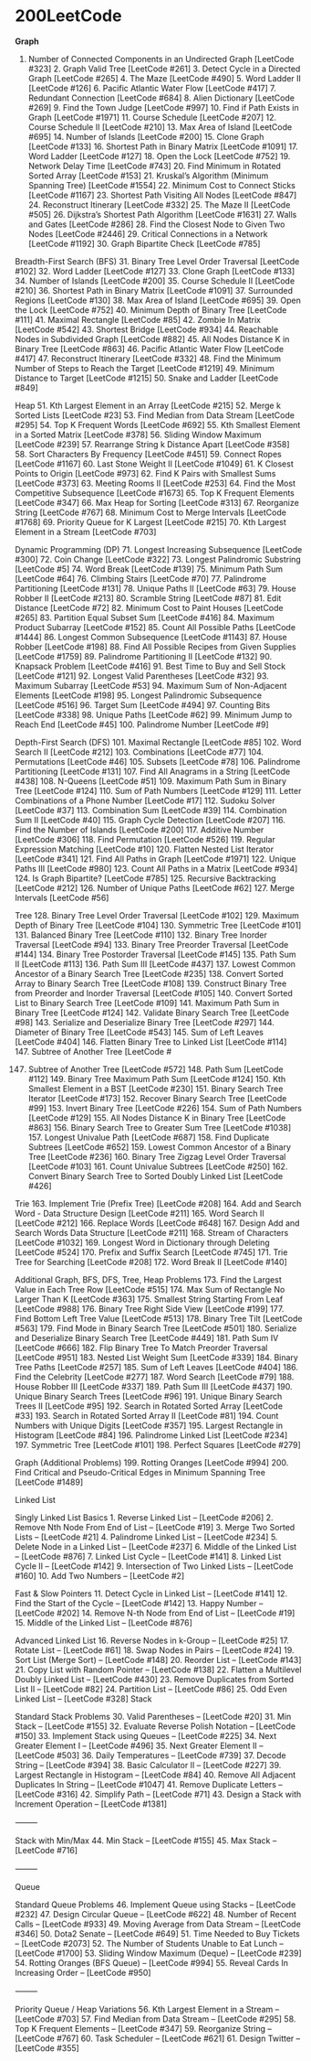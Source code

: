# 200LeetCode
**Graph** 

1.	Number of Connected Components in an Undirected Graph [LeetCode #323]
	2.	Graph Valid Tree [LeetCode #261]
	3.	Detect Cycle in a Directed Graph [LeetCode #265]
	4.	The Maze [LeetCode #490]
	5.	Word Ladder II [LeetCode #126]
	6.	Pacific Atlantic Water Flow [LeetCode #417]
	7.	Redundant Connection [LeetCode #684]
	8.	Alien Dictionary [LeetCode #269]
	9.	Find the Town Judge [LeetCode #997]
	10.	Find if Path Exists in Graph [LeetCode #1971]
	11.	Course Schedule [LeetCode #207]
	12.	Course Schedule II [LeetCode #210]
	13.	Max Area of Island [LeetCode #695]
	14.	Number of Islands [LeetCode #200]
	15.	Clone Graph [LeetCode #133]
	16.	Shortest Path in Binary Matrix [LeetCode #1091]
	17.	Word Ladder [LeetCode #127]
	18.	Open the Lock [LeetCode #752]
	19.	Network Delay Time [LeetCode #743]
	20.	Find Minimum in Rotated Sorted Array [LeetCode #153]
	21.	Kruskal’s Algorithm (Minimum Spanning Tree) [LeetCode #1554]
	22.	Minimum Cost to Connect Sticks [LeetCode #1167]
	23.	Shortest Path Visiting All Nodes [LeetCode #847]
	24.	Reconstruct Itinerary [LeetCode #332]
	25.	The Maze II [LeetCode #505]
	26.	Dijkstra’s Shortest Path Algorithm [LeetCode #1631]
	27.	Walls and Gates [LeetCode #286]
	28.	Find the Closest Node to Given Two Nodes [LeetCode #2446]
	29.	Critical Connections in a Network [LeetCode #1192]
	30.	Graph Bipartite Check [LeetCode #785]

Breadth-First Search (BFS)
	31.	Binary Tree Level Order Traversal [LeetCode #102]
	32.	Word Ladder [LeetCode #127]
	33.	Clone Graph [LeetCode #133]
	34.	Number of Islands [LeetCode #200]
	35.	Course Schedule II [LeetCode #210]
	36.	Shortest Path in Binary Matrix [LeetCode #1091]
	37.	Surrounded Regions [LeetCode #130]
	38.	Max Area of Island [LeetCode #695]
	39.	Open the Lock [LeetCode #752]
	40.	Minimum Depth of Binary Tree [LeetCode #111]
	41.	Maximal Rectangle [LeetCode #85]
	42.	Zombie In Matrix [LeetCode #542]
	43.	Shortest Bridge [LeetCode #934]
	44.	Reachable Nodes in Subdivided Graph [LeetCode #882]
	45.	All Nodes Distance K in Binary Tree [LeetCode #863]
	46.	Pacific Atlantic Water Flow [LeetCode #417]
	47.	Reconstruct Itinerary [LeetCode #332]
	48.	Find the Minimum Number of Steps to Reach the Target [LeetCode #1219]
	49.	Minimum Distance to Target [LeetCode #1215]
	50.	Snake and Ladder [LeetCode #849]

Heap
	51.	Kth Largest Element in an Array [LeetCode #215]
	52.	Merge k Sorted Lists [LeetCode #23]
	53.	Find Median from Data Stream [LeetCode #295]
	54.	Top K Frequent Words [LeetCode #692]
	55.	Kth Smallest Element in a Sorted Matrix [LeetCode #378]
	56.	Sliding Window Maximum [LeetCode #239]
	57.	Rearrange String k Distance Apart [LeetCode #358]
	58.	Sort Characters By Frequency [LeetCode #451]
	59.	Connect Ropes [LeetCode #1167]
	60.	Last Stone Weight II [LeetCode #1049]
	61.	K Closest Points to Origin [LeetCode #973]
	62.	Find K Pairs with Smallest Sums [LeetCode #373]
	63.	Meeting Rooms II [LeetCode #253]
	64.	Find the Most Competitive Subsequence [LeetCode #1673]
	65.	Top K Frequent Elements [LeetCode #347]
	66.	Max Heap for Sorting [LeetCode #313]
	67.	Reorganize String [LeetCode #767]
	68.	Minimum Cost to Merge Intervals [LeetCode #1768]
	69.	Priority Queue for K Largest [LeetCode #215]
	70.	Kth Largest Element in a Stream [LeetCode #703]

Dynamic Programming (DP)
	71.	Longest Increasing Subsequence [LeetCode #300]
	72.	Coin Change [LeetCode #322]
	73.	Longest Palindromic Substring [LeetCode #5]
	74.	Word Break [LeetCode #139]
	75.	Minimum Path Sum [LeetCode #64]
	76.	Climbing Stairs [LeetCode #70]
	77.	Palindrome Partitioning [LeetCode #131]
	78.	Unique Paths II [LeetCode #63]
	79.	House Robber II [LeetCode #213]
	80.	Scramble String [LeetCode #87]
	81.	Edit Distance [LeetCode #72]
	82.	Minimum Cost to Paint Houses [LeetCode #265]
	83.	Partition Equal Subset Sum [LeetCode #416]
	84.	Maximum Product Subarray [LeetCode #152]
	85.	Count All Possible Paths [LeetCode #1444]
	86.	Longest Common Subsequence [LeetCode #1143]
	87.	House Robber [LeetCode #198]
	88.	Find All Possible Recipes from Given Supplies [LeetCode #1759]
	89.	Palindrome Partitioning II [LeetCode #132]
	90.	Knapsack Problem [LeetCode #416]
	91.	Best Time to Buy and Sell Stock [LeetCode #121]
	92.	Longest Valid Parentheses [LeetCode #32]
	93.	Maximum Subarray [LeetCode #53]
	94.	Maximum Sum of Non-Adjacent Elements [LeetCode #198]
	95.	Longest Palindromic Subsequence [LeetCode #516]
	96.	Target Sum [LeetCode #494]
	97.	Counting Bits [LeetCode #338]
	98.	Unique Paths [LeetCode #62]
	99.	Minimum Jump to Reach End [LeetCode #45]
	100.	Palindrome Number [LeetCode #9]

Depth-First Search (DFS)
	101.	Maximal Rectangle [LeetCode #85]
	102.	Word Search II [LeetCode #212]
	103.	Combinations [LeetCode #77]
	104.	Permutations [LeetCode #46]
	105.	Subsets [LeetCode #78]
	106.	Palindrome Partitioning [LeetCode #131]
	107.	Find All Anagrams in a String [LeetCode #438]
	108.	N-Queens [LeetCode #51]
	109.	Maximum Path Sum in Binary Tree [LeetCode #124]
	110.	Sum of Path Numbers [LeetCode #129]
	111.	Letter Combinations of a Phone Number [LeetCode #17]
	112.	Sudoku Solver [LeetCode #37]
	113.	Combination Sum [LeetCode #39]
	114.	Combination Sum II [LeetCode #40]
	115.	Graph Cycle Detection [LeetCode #207]
	116.	Find the Number of Islands [LeetCode #200]
	117.	Additive Number [LeetCode #306]
	118.	Find Permutation [LeetCode #526]
	119.	Regular Expression Matching [LeetCode #10]
	120.	Flatten Nested List Iterator [LeetCode #341]
	121.	Find All Paths in Graph [LeetCode #1971]
	122.	Unique Paths III [LeetCode #980]
	123.	Count All Paths in a Matrix [LeetCode #934]
	124.	Is Graph Bipartite? [LeetCode #785]
	125.	Recursive Backtracking [LeetCode #212]
	126.	Number of Unique Paths [LeetCode #62]
	127.	Merge Intervals [LeetCode #56]

Tree
	128.	Binary Tree Level Order Traversal [LeetCode #102]
	129.	Maximum Depth of Binary Tree [LeetCode #104]
	130.	Symmetric Tree [LeetCode #101]
	131.	Balanced Binary Tree [LeetCode #110]
	132.	Binary Tree Inorder Traversal [LeetCode #94]
	133.	Binary Tree Preorder Traversal [LeetCode #144]
	134.	Binary Tree Postorder Traversal [LeetCode #145]
	135.	Path Sum II [LeetCode #113]
	136.	Path Sum III [LeetCode #437]
	137.	Lowest Common Ancestor of a Binary Search Tree [LeetCode #235]
	138.	Convert Sorted Array to Binary Search Tree [LeetCode #108]
	139.	Construct Binary Tree from Preorder and Inorder Traversal [LeetCode #105]
	140.	Convert Sorted List to Binary Search Tree [LeetCode #109]
	141.	Maximum Path Sum in Binary Tree [LeetCode #124]
	142.	Validate Binary Search Tree [LeetCode #98]
	143.	Serialize and Deserialize Binary Tree [LeetCode #297]
	144.	Diameter of Binary Tree [LeetCode #543]
	145.	Sum of Left Leaves [LeetCode #404]
	146.	Flatten Binary Tree to Linked List [LeetCode #114]
	147.	Subtree of Another Tree [LeetCode #

147.	Subtree of Another Tree [LeetCode #572]
	148.	Path Sum [LeetCode #112]
	149.	Binary Tree Maximum Path Sum [LeetCode #124]
	150.	Kth Smallest Element in a BST [LeetCode #230]
	151.	Binary Search Tree Iterator [LeetCode #173]
	152.	Recover Binary Search Tree [LeetCode #99]
	153.	Invert Binary Tree [LeetCode #226]
	154.	Sum of Path Numbers [LeetCode #129]
	155.	All Nodes Distance K in Binary Tree [LeetCode #863]
	156.	Binary Search Tree to Greater Sum Tree [LeetCode #1038]
	157.	Longest Univalue Path [LeetCode #687]
	158.	Find Duplicate Subtrees [LeetCode #652]
	159.	Lowest Common Ancestor of a Binary Tree [LeetCode #236]
	160.	Binary Tree Zigzag Level Order Traversal [LeetCode #103]
	161.	Count Univalue Subtrees [LeetCode #250]
	162.	Convert Binary Search Tree to Sorted Doubly Linked List [LeetCode #426]

Trie
	163.	Implement Trie (Prefix Tree) [LeetCode #208]
	164.	Add and Search Word - Data Structure Design [LeetCode #211]
	165.	Word Search II [LeetCode #212]
	166.	Replace Words [LeetCode #648]
	167.	Design Add and Search Words Data Structure [LeetCode #211]
	168.	Stream of Characters [LeetCode #1032]
	169.	Longest Word in Dictionary through Deleting [LeetCode #524]
	170.	Prefix and Suffix Search [LeetCode #745]
	171.	Trie Tree for Searching [LeetCode #208]
	172.	Word Break II [LeetCode #140]

Additional Graph, BFS, DFS, Tree, Heap Problems
	173.	Find the Largest Value in Each Tree Row [LeetCode #515]
	174.	Max Sum of Rectangle No Larger Than K [LeetCode #363]
	175.	Smallest String Starting From Leaf [LeetCode #988]
	176.	Binary Tree Right Side View [LeetCode #199]
	177.	Find Bottom Left Tree Value [LeetCode #513]
	178.	Binary Tree Tilt [LeetCode #563]
	179.	Find Mode in Binary Search Tree [LeetCode #501]
	180.	Serialize and Deserialize Binary Search Tree [LeetCode #449]
	181.	Path Sum IV [LeetCode #666]
	182.	Flip Binary Tree To Match Preorder Traversal [LeetCode #951]
	183.	Nested List Weight Sum [LeetCode #339]
	184.	Binary Tree Paths [LeetCode #257]
	185.	Sum of Left Leaves [LeetCode #404]
	186.	Find the Celebrity [LeetCode #277]
	187.	Word Search [LeetCode #79]
	188.	House Robber III [LeetCode #337]
	189.	Path Sum III [LeetCode #437]
	190.	Unique Binary Search Trees [LeetCode #96]
	191.	Unique Binary Search Trees II [LeetCode #95]
	192.	Search in Rotated Sorted Array [LeetCode #33]
	193.	Search in Rotated Sorted Array II [LeetCode #81]
	194.	Count Numbers with Unique Digits [LeetCode #357]
	195.	Largest Rectangle in Histogram [LeetCode #84]
	196.	Palindrome Linked List [LeetCode #234]
	197.	Symmetric Tree [LeetCode #101]
	198.	Perfect Squares [LeetCode #279]

Graph (Additional Problems)
	199.	Rotting Oranges [LeetCode #994]
	200.	Find Critical and Pseudo-Critical Edges in Minimum Spanning Tree [LeetCode #1489]

Linked List

Singly Linked List Basics
	1.	Reverse Linked List – [LeetCode #206]
	2.	Remove Nth Node From End of List – [LeetCode #19]
	3.	Merge Two Sorted Lists – [LeetCode #21]
	4.	Palindrome Linked List – [LeetCode #234]
	5.	Delete Node in a Linked List – [LeetCode #237]
	6.	Middle of the Linked List – [LeetCode #876]
	7.	Linked List Cycle – [LeetCode #141]
	8.	Linked List Cycle II – [LeetCode #142]
	9.	Intersection of Two Linked Lists – [LeetCode #160]
	10.	Add Two Numbers – [LeetCode #2]

Fast & Slow Pointers
	11.	Detect Cycle in Linked List – [LeetCode #141]
	12.	Find the Start of the Cycle – [LeetCode #142]
	13.	Happy Number – [LeetCode #202]
	14.	Remove N-th Node from End of List – [LeetCode #19]
	15.	Middle of the Linked List – [LeetCode #876]

Advanced Linked List
	16.	Reverse Nodes in k-Group – [LeetCode #25]
	17.	Rotate List – [LeetCode #61]
	18.	Swap Nodes in Pairs – [LeetCode #24]
	19.	Sort List (Merge Sort) – [LeetCode #148]
	20.	Reorder List – [LeetCode #143]
	21.	Copy List with Random Pointer – [LeetCode #138]
	22.	Flatten a Multilevel Doubly Linked List – [LeetCode #430]
	23.	Remove Duplicates from Sorted List II – [LeetCode #82]
	24.	Partition List – [LeetCode #86]
	25.	Odd Even Linked List – [LeetCode #328]
Stack

Standard Stack Problems
	30.	Valid Parentheses – [LeetCode #20]
	31.	Min Stack – [LeetCode #155]
	32.	Evaluate Reverse Polish Notation – [LeetCode #150]
	33.	Implement Stack using Queues – [LeetCode #225]
	34.	Next Greater Element I – [LeetCode #496]
	35.	Next Greater Element II – [LeetCode #503]
	36.	Daily Temperatures – [LeetCode #739]
	37.	Decode String – [LeetCode #394]
	38.	Basic Calculator II – [LeetCode #227]
	39.	Largest Rectangle in Histogram – [LeetCode #84]
	40.	Remove All Adjacent Duplicates In String – [LeetCode #1047]
	41.	Remove Duplicate Letters – [LeetCode #316]
	42.	Simplify Path – [LeetCode #71]
	43.	Design a Stack with Increment Operation – [LeetCode #1381]

⸻

Stack with Min/Max
	44.	Min Stack – [LeetCode #155]
	45.	Max Stack – [LeetCode #716]

⸻

Queue

Standard Queue Problems
	46.	Implement Queue using Stacks – [LeetCode #232]
	47.	Design Circular Queue – [LeetCode #622]
	48.	Number of Recent Calls – [LeetCode #933]
	49.	Moving Average from Data Stream – [LeetCode #346]
	50.	Dota2 Senate – [LeetCode #649]
	51.	Time Needed to Buy Tickets – [LeetCode #2073]
	52.	The Number of Students Unable to Eat Lunch – [LeetCode #1700]
	53.	Sliding Window Maximum (Deque) – [LeetCode #239]
	54.	Rotting Oranges (BFS Queue) – [LeetCode #994]
	55.	Reveal Cards In Increasing Order – [LeetCode #950]

⸻

Priority Queue / Heap Variations
	56.	Kth Largest Element in a Stream – [LeetCode #703]
	57.	Find Median from Data Stream – [LeetCode #295]
	58.	Top K Frequent Elements – [LeetCode #347]
	59.	Reorganize String – [LeetCode #767]
	60.	Task Scheduler – [LeetCode #621]
	61.	Design Twitter – [LeetCode #355]


 